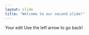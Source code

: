 ```yaml
---
layout: slide
title: "Welcome to our second slide!"
---
```

Your edit
Use the left arrow to go back!

